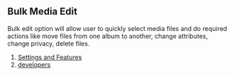 ## Bulk Media Edit

Bulk edit option will allow user to quickly select media files and do required actions like move files from one album to another, change attributes, change privacy, delete files.

1. [Settings and Features](../addons/rtmedia-bulk-edit/features.md) 
2. [developers](../addons/rtmedia-bulk-edit/developers.md) 